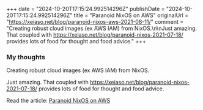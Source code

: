 +++
date = "2024-10-20T17:15:24.992514296Z"
publishDate = "2024-10-20T17:15:24.992514296Z"
title = "Paranoid NixOS on AWS"
originalUrl = "https://xeiaso.net/blog/paranoid-nixos-aws-2021-08-11/"
comment = "Creating robust cloud images (ex AWS IAM) from NixOS.\n\nJust amazing. That coupled with https://xeiaso.net/blog/paranoid-nixos-2021-07-18/ provides lots of food for thought and food advice."
+++

### My thoughts

Creating robust cloud images (ex AWS IAM) from NixOS.

Just amazing. That coupled with https://xeiaso.net/blog/paranoid-nixos-2021-07-18/ provides lots of food for thought and food advice.

Read the article: [Paranoid NixOS on AWS](https://xeiaso.net/blog/paranoid-nixos-aws-2021-08-11/)
